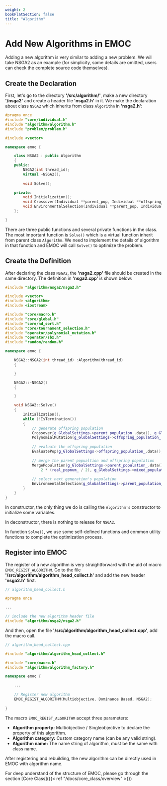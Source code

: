 ```yaml
---
weight: 2
bookFlatSection: false
title: "Algorithm"
---
```


# Add New Algorithms in EMOC

Adding a new algorithm is very similar to adding a new problem. We will take NSGA2 as an example (for simplicity, some details are omitted, users can check the complete source code themselves).



## Create the Declaration

 First, let's go to the directory **'/src/algorithm/'**, make a new directory **'/nsga2'** and create a header file **'nsga2.h'** in it. We make the declaration about class `NSGA2` which inherits from class  `Algorithm` in **'nsga2.h'**:

```c++
#pragma once
#include "core/individual.h"
#include "algorithm/algorithm.h"
#include "problem/problem.h"

#include <vector>

namespace emoc {

	class NSGA2 : public Algorithm
	{
	public:
		NSGA2(int thread_id);
		virtual ~NSGA2();
		
		void Solve();

	private:
		void Initialization();
		void Crossover(Individual **parent_pop, Individual **offspring_pop);
		void EnvironmentalSelection(Individual **parent_pop, Individual **mixed_pop);
	};

}
```

There are three public functions and several private functions in the class. The most important function is `Solve()` which is a virtual function inherit from parent class `Algorithm`. We need to implement the details of algorithm in that function and EMOC will call `Solve()` to optimize the problem.



## Create the Definition

After declaring the class `NSGA2`, the **'nsga2.cpp'** file should be created in the same directory.  The definition in **'nsga2.cpp'** is shown below:

```c++
#include "algorithm/nsga2/nsga2.h"

#include <vector>
#include <algorithm>
#include <iostream>

#include "core/macro.h"
#include "core/global.h"
#include "core/nd_sort.h"
#include "core/tournament_selection.h"
#include "operator/polynomial_mutation.h"
#include "operator/sbx.h"
#include "random/random.h"

namespace emoc {

	NSGA2::NSGA2(int thread_id) :Algorithm(thread_id)
	{

	}

	NSGA2::~NSGA2()
	{

	}

	void NSGA2::Solve()
	{
		Initialization();
		while (!IsTermination())
		{
			// generate offspring population
			Crossover(g_GlobalSettings->parent_population_.data(), g_GlobalSettings->offspring_population_.data());
			PolynomialMutation(g_GlobalSettings->offspring_population_.data(), 2 * (real_popnum_ / 2), g_GlobalSettings);
            
            // evaluate the offspring population
			EvaluatePop(g_GlobalSettings->offspring_population_.data(), 2 * (real_popnum_ / 2));
            
            // merge the parent popualtion and offspring population
			MergePopulation(g_GlobalSettings->parent_population_.data(), real_popnum_, g_GlobalSettings->offspring_population_.data(),
				2 * (real_popnum_ / 2), g_GlobalSettings->mixed_population_.data());
			
			// select next generation's population
			EnvironmentalSelection(g_GlobalSettings->parent_population_.data(), g_GlobalSettings->mixed_population_.data());
		}
	}
}
```

In constructor, the only thing we do is calling the `Algorithm's` constructor to initialize some variables.

In deconstructor, there is nothing to release for `NSGA2`.

In function `Solve()`, we use some self-defined functions and common utility functions to complete the optimization process.



## Register into EMOC

The register of a new algorithm is very straightforward with the aid of macro `EMOC_REGIST_ALGORITHM`. Go to the file **'/src/algorithm/algorithm_head_collect.h'** and add the new header **'nsga2.h'** first.

```c++
// algorithm_head_collect.h

#pragma once

...

// include the new algorithm header file
#include "algorithm/nsga2/nsga2.h"
```

And then, open the file **'/src/algorithm/algorithm_head_collect.cpp'**, add the macro call.

```c++
// algorithm_head_collect.cpp

#include "algorithm/algorithm_head_collect.h"

#include "core/macro.h"
#include "algorithm/algorithm_factory.h"

namespace emoc {

    ...
        
	// Register new algorithm
	EMOC_REGIST_ALGORITHM(Multiobjective, Dominance Based, NSGA2);
    
}
```

The macro `EMOC_REGIST_ALGORITHM` accept three parameters:

- **Algorithm property:** Multiobjective / Singleobjective to declare the property of this algorithm.
- **Algorithm category:** Custom category name (can be any valid string).
- **Algorithm name:** The name string of algorithm, must be the same with class name.

After registering and rebuilding, the new algorithm can be directly used in EMOC with algorithm name.



For deep understand of the structure of EMOC, please go through the section [Core Class]({{< ref "/docs/core_class/overview" >}})